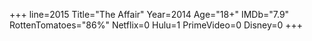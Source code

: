 +++
line=2015
Title="The Affair"
Year=2014
Age="18+"
IMDb="7.9"
RottenTomatoes="86%"
Netflix=0
Hulu=1
PrimeVideo=0
Disney=0
+++

